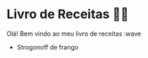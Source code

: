 # Livro de Receitas :man_cook:

Olá! Bem vindo ao meu livro de receitas :wave

 - Strogonoff de frango
